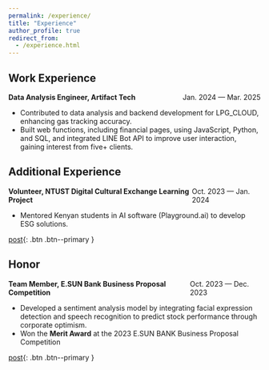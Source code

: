 ```yaml
---
permalink: /experience/
title: "Experience"
author_profile: true
redirect_from: 
  - /experience.html
---
```


## Work Experience

<div style="display: flex; justify-content: space-between;">
  <div><strong>Data Analysis Engineer, Artifact Tech</strong></div>
  <div>Jan. 2024 — Mar. 2025</div>
</div>

- Contributed to data analysis and backend development for LPG_CLOUD, enhancing gas tracking accuracy. 
- Built web functions, including financial pages, using JavaScript, Python, and SQL, and integrated LINE Bot API 
to improve user interaction, gaining interest from five+ clients.


## Additional Experience


<div style="display: flex; justify-content: space-between;">
  <div><strong>Volunteer, NTUST Digital Cultural Exchange Learning Project</strong></div>
  <div>Oct. 2023 — Jan. 2024</div>
</div>

- Mentored Kenyan students in AI software (Playground.ai) to develop ESG solutions.

[post](https://www.linkedin.com/posts/hsiu-chen-yu_volunteer-culturalexchange-activity-7146229752960278528-9xzR?utm_source=share&utm_medium=member_desktop&rcm=ACoAAC0OpicBR1UKtDzc_ukgfbG1aLh-p4kv0AI){: .btn .btn--primary }

## Honor

 <div style="display: flex; justify-content: space-between;">
  <div><strong>Team Member, E.SUN Bank Business Proposal Competition</strong></div>
  <div>Oct. 2023 — Dec. 2023</div>
</div>



- Developed a sentiment analysis model by integrating facial expression detection and speech recognition to predict stock performance through corporate optimism.
- Won the **Merit Award** at the 2023 E.SUN BANK Business Proposal Competition

[post](https://www.linkedin.com/posts/hsiu-chen-yu_fintech-ai-competition-activity-7144603500784533504-O28Y?utm_source=share&utm_medium=member_desktop&rcm=ACoAAC0OpicBR1UKtDzc_ukgfbG1aLh-p4kv0AI){: .btn .btn--primary }
